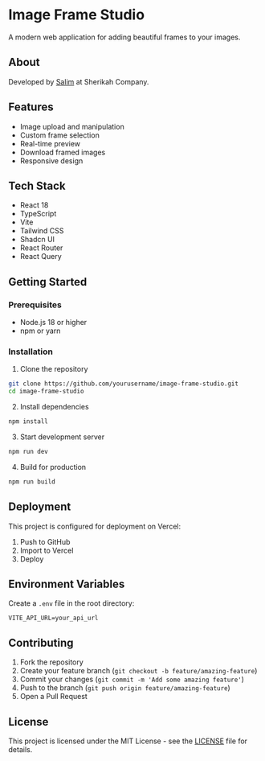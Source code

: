 # Image Frame Studio

A modern web application for adding beautiful frames to your images.

## About

Developed by [Salim](mailto:salimthottupoyil@gmail.com) at Sherikah Company.

## Features

- Image upload and manipulation
- Custom frame selection
- Real-time preview
- Download framed images
- Responsive design

## Tech Stack

- React 18
- TypeScript
- Vite
- Tailwind CSS
- Shadcn UI
- React Router
- React Query

## Getting Started

### Prerequisites

- Node.js 18 or higher
- npm or yarn

### Installation

1. Clone the repository
```bash
git clone https://github.com/yourusername/image-frame-studio.git
cd image-frame-studio
```

2. Install dependencies
```bash
npm install
```

3. Start development server
```bash
npm run dev
```

4. Build for production
```bash
npm run build
```

## Deployment

This project is configured for deployment on Vercel:

1. Push to GitHub
2. Import to Vercel
3. Deploy

## Environment Variables

Create a `.env` file in the root directory:

```env
VITE_API_URL=your_api_url
```

## Contributing

1. Fork the repository
2. Create your feature branch (`git checkout -b feature/amazing-feature`)
3. Commit your changes (`git commit -m 'Add some amazing feature'`)
4. Push to the branch (`git push origin feature/amazing-feature`)
5. Open a Pull Request

## License

This project is licensed under the MIT License - see the [LICENSE](LICENSE) file for details.
